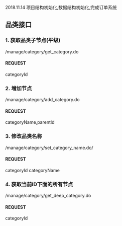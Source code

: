 2018.11.14
项目结构初始化,数据结构初始化,完成订单系统

## 品类接口

### 1. 获取品类子节点(平级)

/manage/category/get_category.do

#### REQUEST
categoryId

### 2. 增加节点

/manage/category/add_category.do
#### REQUEST
categoryName,parentId

### 3. 修改品类名称
/manage/category/set_category_name.do/

#### REQUEST
categoryId
categoryName

### 4. 获取当前ID下面的所有节点
/manage/category/get_deep_category.do

#### REQUEST
categoryId
